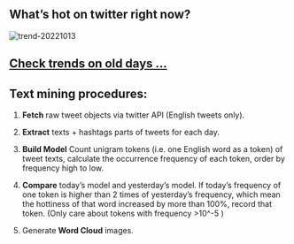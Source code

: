 ## What’s hot on twitter right now?

![trend-20221013][wordcloud]

[wordcloud]: https://raw.githubusercontent.com/xdqc/tweet-trend-everyday/master/word-cloud/trend-20221013.png?token=AF5V4P7ADR6KQBZ4CEDTNIK6AXRMU "trend-20221013"

## [Check trends on old days ...](https://github.com/xdqc/tweet-trend-everyday/tree/master/word-cloud)

## Text mining procedures:

1. **Fetch** raw tweet objects via twitter API (English tweets only).

2. **Extract** texts + hashtags parts of tweets for each day.

3. **Build Model** Count unigram tokens (i.e. one English word as a token) of tweet texts, calculate the occurrence frequency of each token, order by frequency high to low.

4. **Compare** today’s model and yesterday’s model. If today’s frequency of one token is higher than 2 times of yesterday’s frequency, which mean the hottiness of that word increased by more than 100%, record that token. (Only care about tokens with frequency >10^-5 )

5. Generate **Word Cloud** images.
